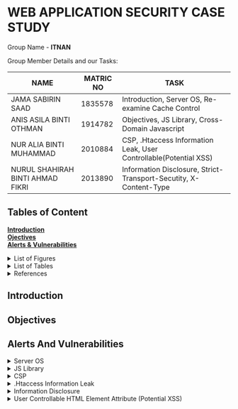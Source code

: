 # WEB APPLICATION SECURITY CASE STUDY 

Group Name - **ITNAN**<br>

Group Member Details and our Tasks:

NAME                          |MATRIC NO                      | TASK                    |
-------------------------------|-----------------------------|-----------------------------|
JAMA SABIRIN SAAD         |1835578          |Introduction, Server OS, Re-examine Cache Control |
ANIS ASILA BINTI OTHMAN          |    1914782         |Objectives, JS Library, Cross-Domain Javascript        |
NUR ALIA BINTI MUHAMMAD   |2010884 |CSP, .Htaccess Information Leak, User Controllable(Potential XSS) |
NURUL SHAHIRAH BINTI AHMAD FIKRI|2013890  |Information Disclosure, Strict-Transport-Secutity, X-Content-Type  |

## Tables of Content
**[Introduction](#introduction)**<br>
**[Ojectives](#objectives)**<br>
**[Alerts & Vulnerabilities](#alerts-and-vulnerabilities)**<br>

<details><summary>List of Figures</summary>
  
 write text here
  
</details>

<details><summary>List of Tables</summary>
  
  Write text here
  
</details>

<details><summary>References</summary>
  
  Write text here
  
</details>

## Introduction

## Objectives

## Alerts And Vulnerabilities

<details><summary>Server OS</summary>
  
  * Level of the risk - **text**
  * Classification of threat - 
  * Prevent the vulnerabilities
  
</details>

<details><summary>JS Library</summary>
  
  * Level of the risk - **text**
  * Classification of threat - 
  * Prevent the vulnerabilities
  
</details>

<details><summary>CSP</summary>
  
  * Level of the risk - Medium 
  * Classification of threat - CWE ID 693
  * Identification :
   The Content Security Policy (CSP) is designed to offer supplementary security by identifying and resolving certain types of attacks, including Cross Site Scripting (XSS) and data injection attacks, which are commonly employed for activities such as website defacement, malware dissemination, and data theft. This security measure utilizes a standardized set of HTTP headers, enabling website owners to designate authorised sources of content. According to the Common Weakness Enumeration (CWE) website, the website in question lacks sufficient protection and requires additional defensive measures due to the absence of a protective mechanism against a particular class of attack.

  * Evaluation :
  During a website evaluation, it was revealed that the website's headers were misconfigured, creating security gaps that could be exploited by attackers. The vulnerabilities were identified in the website's portal index and a text document under robots. This situation is concerning since it leaves the website open to attack, allowing malicious actors to take advantage of the vulnerabilities and gain entry with ease.

* Prevention : 
1. Ensure that the website's headers are correctly configured and that they conform to established best practices. This can be done using tools such as security scanners, which can identify potential issues and provide recommendations for addressing them.

2. Implement HTTPS encryption to protect sensitive data in transit and prevent attackers from intercepting or modifying communications between the website and its users.

3. Train website developers and administrators on secure coding practices and the latest security threats, so they can stay informed and take proactive measures to protect the website from attacks.

</details>

<details><summary>.Htaccess Information Leak</summary>
  
  * Level of the risk - Medium
  * Classification of threat - CWE ID 94
  * Identification : Htaccess files have the ability to modify the configuration of Apache Web Server, enabling users to enable or disable additional functionalities and features. According to CWE, a user's input containing code syntax can alter the intended control flow of the product, leading to arbitrary code execution. Injection problems cover a wide range of issues and require different mitigation methods. All injection issues share a commonality in that they allow control plane data to be injected into the user-controlled data plane, making them injection vulnerabilities.
  
  * Evaluation : During the evaluation, it was discovered that the .htaccess file was publicly accessible, which poses a significant security risk as sensitive information related to the website's configuration can be exposed to malicious actors. The .htaccess file is used to set configuration directives for a specific document directory and its subdirectories within the Apache Web Server. Therefore, if it falls into the wrong hands, it can be used to modify the server's behavior or expose sensitive information, leading to potential attacks such as website defacement or data theft.
  
* Prevention : 
1. Use server configuration files instead: Use server configuration files instead of .htaccess files, as server configuration files offer more security and control.
  
2. Regularly monitor and review files: Review all files, including .htaccess files, on a regular basis for any unauthorized changes.
  
3. Implement access controls: Implement access controls, such as firewalls and password protection, to limit access to the website and its files to only authorized users and cannot be accessible.
  
</details>

<details><summary>Information Disclosure </summary>

* Level of the risk - Informational
* Classification of threat - CWE ID 200
* Identification :
* Evaluation:
* Prevention: 

</details>

<details><summary>User Controllable HTML Element Attribute (Potential XSS)</summary>

 * Level of the risk - Low
  * Classification of threat - CWE ID 20
  * Identification : The aim of the security check is to examine user-provided input in query string parameters and POST data to locate instances where specific HTML attribute values can be manipulated. The objective of this check is to identify possible hot-spots for cross-site scripting (XSS) attacks, which necessitate further review by a security analyst to determine their exploitability. If software fails to validate input correctly, an attacker can generate input that is unexpected by the application. According to the CWE website, this can result in unintended input being delivered to parts of the system, which may lead to altered control flow, arbitrary control of a resource, or arbitrary code execution.
  
  * Evaluation : During the website evaluation, it was discovered that there were issues with input validation in query parameters located in the language function of the portal index. This vulnerability allowed for user-controlled HTML attribute values, which could be exploited by injecting special characters to test for potential cross-site scripting (XSS) attacks. This vulnerability is highly concerning since it could allow an attacker to inject malicious code into the website, confusing visitors and leading to unwanted situations such as scams.

  * Prevention : 
  1. Ensure that any user-supplied data is sanitized and validated before being used by the application. This can include validating input data type, length, and format, as well as restricting input to only allow certain characters or patterns. 
  
  2. Implementing a Content Security Policy (CSP) with appropriate HTTP headers can help prevent XSS attacks by restricting the sources of content that can be loaded on the website and regular security assessments and testing can also help identify and address any vulnerabilities before they can be exploited by attackers.
  
</details>




